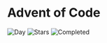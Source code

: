 # Advent of Code

![Day](https://img.shields.io/badge/day%20📅-17-blue) ![Stars](https://img.shields.io/badge/stars%20⭐-20-yellow) ![Completed](https://img.shields.io/badge/days%20completed-8-red)